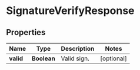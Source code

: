 
# SignatureVerifyResponse

## Properties
Name | Type | Description | Notes
------------ | ------------- | ------------- | -------------
**valid** | **Boolean** | Valid sign. |  [optional]



